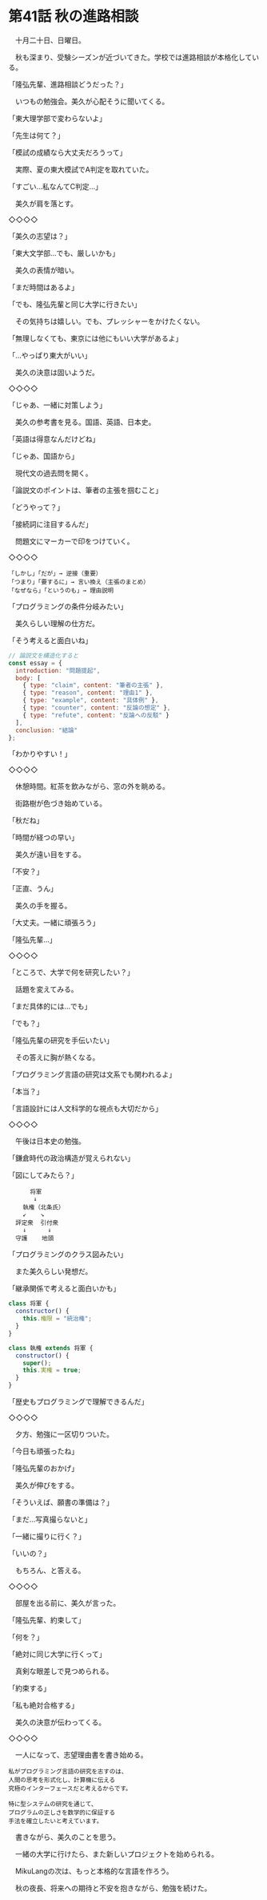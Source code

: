 # 第41話 秋の進路相談

　十月二十日、日曜日。

　秋も深まり、受験シーズンが近づいてきた。学校では進路相談が本格化している。

「隆弘先輩、進路相談どうだった？」

　いつもの勉強会。美久が心配そうに聞いてくる。

「東大理学部で変わらないよ」

「先生は何て？」

「模試の成績なら大丈夫だろうって」

　実際、夏の東大模試でA判定を取れていた。

「すごい...私なんてC判定...」

　美久が肩を落とす。

◇◇◇◇

「美久の志望は？」

「東大文学部...でも、厳しいかも」

　美久の表情が暗い。

「まだ時間はあるよ」

「でも、隆弘先輩と同じ大学に行きたい」

　その気持ちは嬉しい。でも、プレッシャーをかけたくない。

「無理しなくても、東京には他にもいい大学があるよ」

「...やっぱり東大がいい」

　美久の決意は固いようだ。

◇◇◇◇

「じゃあ、一緒に対策しよう」

　美久の参考書を見る。国語、英語、日本史。

「英語は得意なんだけどね」

「じゃあ、国語から」

　現代文の過去問を開く。

「論説文のポイントは、筆者の主張を掴むこと」

「どうやって？」

「接続詞に注目するんだ」

　問題文にマーカーで印をつけていく。

◇◇◇◇

```
「しかし」「だが」→ 逆接（重要）
「つまり」「要するに」→ 言い換え（主張のまとめ）
「なぜなら」「というのも」→ 理由説明
```

「プログラミングの条件分岐みたい」

　美久らしい理解の仕方だ。

「そう考えると面白いね」

```javascript
// 論説文を構造化すると
const essay = {
  introduction: "問題提起",
  body: [
    { type: "claim", content: "筆者の主張" },
    { type: "reason", content: "理由1" },
    { type: "example", content: "具体例" },
    { type: "counter", content: "反論の想定" },
    { type: "refute", content: "反論への反駁" }
  ],
  conclusion: "結論"
};
```

「わかりやすい！」

◇◇◇◇

　休憩時間。紅茶を飲みながら、窓の外を眺める。

　街路樹が色づき始めている。

「秋だね」

「時間が経つの早い」

　美久が遠い目をする。

「不安？」

「正直、うん」

　美久の手を握る。

「大丈夫。一緒に頑張ろう」

「隆弘先輩...」

◇◇◇◇

「ところで、大学で何を研究したい？」

　話題を変えてみる。

「まだ具体的には...でも」

「でも？」

「隆弘先輩の研究を手伝いたい」

　その答えに胸が熱くなる。

「プログラミング言語の研究は文系でも関われるよ」

「本当？」

「言語設計には人文科学的な視点も大切だから」

◇◇◇◇

　午後は日本史の勉強。

「鎌倉時代の政治構造が覚えられない」

「図にしてみたら？」

```
      将軍
       ↓
    執権（北条氏）
    ↙    ↘
  評定衆  引付衆
    ↓      ↓
  守護    地頭
```

「プログラミングのクラス図みたい」

　また美久らしい発想だ。

「継承関係で考えると面白いかも」

```javascript
class 将軍 {
  constructor() {
    this.権限 = "統治権";
  }
}

class 執権 extends 将軍 {
  constructor() {
    super();
    this.実権 = true;
  }
}
```

「歴史もプログラミングで理解できるんだ」

◇◇◇◇

　夕方、勉強に一区切りついた。

「今日も頑張ったね」

「隆弘先輩のおかげ」

　美久が伸びをする。

「そういえば、願書の準備は？」

「まだ...写真撮らないと」

「一緒に撮りに行く？」

「いいの？」

　もちろん、と答える。

◇◇◇◇

　部屋を出る前に、美久が言った。

「隆弘先輩、約束して」

「何を？」

「絶対に同じ大学に行くって」

　真剣な眼差しで見つめられる。

「約束する」

「私も絶対合格する」

　美久の決意が伝わってくる。

◇◇◇◇

　一人になって、志望理由書を書き始める。

```
私がプログラミング言語の研究を志すのは、
人間の思考を形式化し、計算機に伝える
究極のインターフェースだと考えるからです。

特に型システムの研究を通じて、
プログラムの正しさを数学的に保証する
手法を確立したいと考えています。
```

　書きながら、美久のことを思う。

　一緒の大学に行けたら、また新しいプロジェクトを始められる。

　MikuLangの次は、もっと本格的な言語を作ろう。

　秋の夜長、将来への期待と不安を抱きながら、勉強を続けた。
